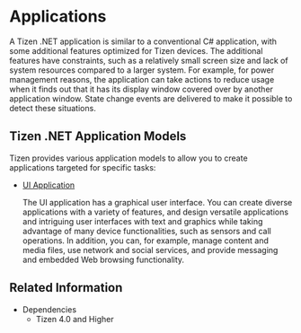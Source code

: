 # Applications

A Tizen .NET application is similar to a conventional C\# application, with some additional features optimized for Tizen devices. The additional features have constraints, such as a relatively small screen size and lack of system resources compared to a larger system. For example, for power management reasons, the application can take actions to reduce usage when it finds out that it has its display window covered over by another application window. State change events are delivered to make it possible to detect these situations.

<a name="app_models"></a>
## Tizen .NET Application Models

Tizen provides various application models to allow you to create applications targeted for specific tasks:

- [UI Application](./uiapplication/overview.md)

  The UI application has a graphical user interface. You can create diverse applications with a variety of features, and design
  versatile applications and intriguing user interfaces with text and graphics while taking advantage of many device functionalities, such as sensors and call operations. In addition, you can, for example, manage content and media files, use network and social services, and provide messaging and embedded Web browsing functionality.


## Related Information
- Dependencies
  - Tizen 4.0 and Higher

